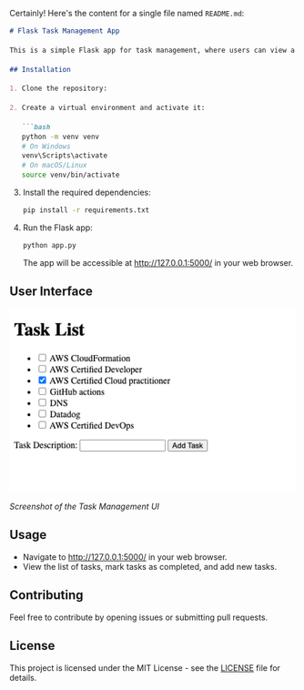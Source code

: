 Certainly! Here's the content for a single file named `README.md`:

```markdown
# Flask Task Management App

This is a simple Flask app for task management, where users can view a list of tasks, mark tasks as completed, and add new tasks.

## Installation

1. Clone the repository:

2. Create a virtual environment and activate it:

   ```bash
   python -m venv venv
   # On Windows
   venv\Scripts\activate
   # On macOS/Linux
   source venv/bin/activate
   ```

3. Install the required dependencies:

   ```bash
   pip install -r requirements.txt
   ```

4. Run the Flask app:

   ```bash
   python app.py
   ```

   The app will be accessible at http://127.0.0.1:5000/ in your web browser.

## User Interface

![Task Management UI](ss.png)

*Screenshot of the Task Management UI*

## Usage

- Navigate to http://127.0.0.1:5000/ in your web browser.
- View the list of tasks, mark tasks as completed, and add new tasks.

## Contributing

Feel free to contribute by opening issues or submitting pull requests.

## License

This project is licensed under the MIT License - see the [LICENSE](LICENSE) file for details.
```
